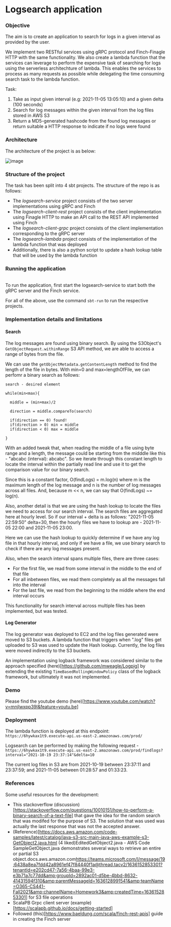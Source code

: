 # Logsearch application

### Objective
The aim is to create an application to search for logs in a given interval as provided by the user.

We implement two RESTful services using gRPC protocol and Finch-Finagle HTTP with the same functionality. We also create a lambda function that the services can leverage to perform the expensive task of searching for logs using the serverless architechture of lambda. This enables the services to process as many requests as possible while delegating the time consuming search task to the lambda function.

Task:

1. Take as input given interval (e.g: 2021-11-05 13:05:10) and a given delta (100 seconds)
2. Search for log messages within the given interval from the log files stored in AWS S3
3. Return a MD5-generated hashcode from the found log messages or return suitable a HTTP response to indicate if no logs were found

### Architecture

The architecture of the project is as below:

![image](https://user-images.githubusercontent.com/33444577/140598535-1e679802-8a8f-45d9-aaad-ab0add75c3e5.png)

### Structure of the project

The task has been split into 4 sbt projects. The structure of the repo is as follows:
* The *logsearch-service* project consists of the two server implementations using gRPC and Finch
* The *logsearch-client-rest* project consists of the client implementation using Finagle HTTP to make an API call to the REST API implemented using Finch
* The *logsearch-client-grpc* project consists of the client implementation corresponding to the gRPC server
* The *logsearch-lambda* project consists of the implementation of the lambda function that was deployed
* Additionally, there is also a python script to update a hash lookup table that will be used by the lambda function

### Running the application
\
To run the application, first start the logsearch-service to start both the gRPC server and the Finch service. 

For all of the above, use the command `sbt-run` to run the respective projects.

### Implementation details and limitations

#### Search

The log messages are found using binary search. By using the S3Object's `GetObjectRequest.withinRange` S3 API method, we are able to access a range of bytes from the file.

We can use the `getObjectMetadata.getContentLength` method to find the length of the file in bytes. With min=0 and max=lengthOfFile, we can perfomr a binary search as follows:

```
search - desired element

while(min<max){

  middle = (min+max)/2

  direction = middle.compareTo(search)

  if(direction == 0) found!
  if(direction > 0) min = middle
  if(direction < 0) max = middle
  
}
```

With an added tweak that, when reading the middle of a file using byte range and a length, the message could be starting from the midddle like this - "abcabc (interval): abcabc". So we iterate through this constant length to locate the interval within the partially read line and use it to get the comparison value for our binary search.

Since this is a constant factor, O(findLogs) = m.log(n) where m is the maximum length of the log message and n is the number of log messages across all files. And, because m << n, we can say that O(findLogs) ~= log(n).

Also, another detail is that we are using the hash lookup to locate the files we need to access for our search interval. The search files are aggregated here at hourly level. So if our interval + delta is as follows: "2021-11-05 22:59:50" delta=30, then the hourly files we have to lookup are - 2021-11-05 22:00 and 2021-11-05 23:00.

Here we can use the hash lookup to quickly determine if we have any log file in that hourly interval, and only if we have a file, we use binary search to check if there are any log messages present.

Also, when the search interval spans multiple files, there are three cases:

* For the first file, we read from some interval in the middle to the end of that file
* For all inbetween files, we read them completely as all the messages fall into the interval
* For the last file, we read from the beginning to the middle where the end interval occurs

This functionality for search interval across multiple files has been implemented, but was tested.

#### Log Generator

The log generator was deployed to EC2 and the log files generated were moved to S3 buckets. A lambda function that triggers when ".log" files get uploaded to S3 was used to update the Hash lookup. Currently, the log files were moved indirectly to the S3 buckets.

An implementation using logback framework was considered similar to the approach specified (here)[https://github.com/mweagle/Logpig] by extending the existing `TimeBasedRollingWindowPolicy` class of the logback framework, but ultimately it was not implemented.

### Demo
Please find the youtube demo (here)[https://www.youtube.com/watch?v=mnjlwxpp39I&feature=youtu.be]

### Deployment

The lambda function is deployed at this endpoint: `https://6hywkax1t9.execute-api.us-east-2.amazonaws.com/prod/`

Logsearch can be performed by making the following request - `https://6hywkax1t9.execute-api.us-east-2.amazonaws.com/prod/findlogs?interval="2021-10-19 23:37:14"&delta=10`

The current log files in S3 are from 2021-10-19 between 23:37:11 and 23:37:59; and 2021-11-05 between 01:28:57 and 01:33:23.

### References

Some useful resources for the development:

* This stackoverflow (discussion)[https://stackoverflow.com/questions/10010151/how-to-perform-a-binary-search-of-a-text-file] that gave the idea for the random search that was modifed for the purpose of S3. The solution that was used was actually the last response that was not the accepted answer.
* (Reference)[https://docs.aws.amazon.com/code-samples/latest/catalog/java-s3-src-main-java-aws-example-s3-GetObject2.java.html
(4 liked)EditedGetObject2.java - AWS Code SampleGetObject.java demonstrates several ways to retrieve an entire or partial S3 object.docs.aws.amazon.com<https://teams.microsoft.com/l/message/19:6438a8ea7fdd42a8961ef47f84440f1a@thread.tacv2/1636152853301?tenantId=e202cd47-7a56-4baa-99e3-e3b71a7c77dd&amp;groupId=2892ac01-d5be-4bbd-8632-41431594f310&amp;parentMessageId=1636128991541&amp;teamName=O365-CS441-Fall2021&amp;channelName=Homework3&amp;createdTime=1636152853301>] for S3 file operations
* ScalaPB Grpc client server (example)[https://scalapb.github.io/docs/getting-started]
* Followed (this)[https://www.baeldung.com/scala/finch-rest-apis] guide in creating the Finch server
